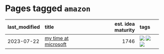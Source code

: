 # Pages tagged `amazon`

|last_modified|title|est. idea maturity|tags
|:---|:---|---:|:---|
|2023-07-22|[my time at microsoft](../my_time_at_microsoft.md)|1746|[![](https://img.shields.io/badge/tag-amazon-e3b2c7)](../tags/amazon.md) [![](https://img.shields.io/badge/tag-autobiographical-dafbc7)](../tags/autobiographical.md) [![](https://img.shields.io/badge/tag-microsoft-7064e0)](../tags/microsoft.md)|